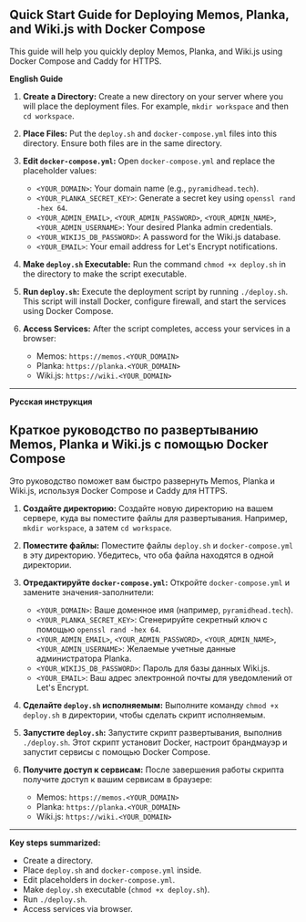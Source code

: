 ## Quick Start Guide for Deploying Memos, Planka, and Wiki.js with Docker Compose

This guide will help you quickly deploy Memos, Planka, and Wiki.js using Docker Compose and Caddy for HTTPS.

**English Guide**

1.  **Create a Directory:** Create a new directory on your server where you will place the deployment files. For example, `mkdir workspace` and then `cd workspace`.

2.  **Place Files:** Put the `deploy.sh` and `docker-compose.yml` files into this directory. Ensure both files are in the same directory.

3.  **Edit `docker-compose.yml`:** Open `docker-compose.yml` and replace the placeholder values:
    *   `<YOUR_DOMAIN>`:  Your domain name (e.g., `pyramidhead.tech`).
    *   `<YOUR_PLANKA_SECRET_KEY>`: Generate a secret key using `openssl rand -hex 64`.
    *   `<YOUR_ADMIN_EMAIL>`, `<YOUR_ADMIN_PASSWORD>`, `<YOUR_ADMIN_NAME>`, `<YOUR_ADMIN_USERNAME>`:  Your desired Planka admin credentials.
    *   `<YOUR_WIKIJS_DB_PASSWORD>`:  A password for the Wiki.js database.
    *   `<YOUR_EMAIL>`: Your email address for Let's Encrypt notifications.

4.  **Make `deploy.sh` Executable:** Run the command `chmod +x deploy.sh` in the directory to make the script executable.

5.  **Run `deploy.sh`:** Execute the deployment script by running `./deploy.sh`. This script will install Docker, configure firewall, and start the services using Docker Compose.

6.  **Access Services:** After the script completes, access your services in a browser:
    *   Memos: `https://memos.<YOUR_DOMAIN>`
    *   Planka: `https://planka.<YOUR_DOMAIN>`
    *   Wiki.js: `https://wiki.<YOUR_DOMAIN>`

---

**Русская инструкция**

## Краткое руководство по развертыванию Memos, Planka и Wiki.js с помощью Docker Compose

Это руководство поможет вам быстро развернуть Memos, Planka и Wiki.js, используя Docker Compose и Caddy для HTTPS.

1.  **Создайте директорию:** Создайте новую директорию на вашем сервере, куда вы поместите файлы для развертывания. Например, `mkdir workspace`, а затем `cd workspace`.

2.  **Поместите файлы:** Поместите файлы `deploy.sh` и `docker-compose.yml` в эту директорию. Убедитесь, что оба файла находятся в одной директории.

3.  **Отредактируйте `docker-compose.yml`:** Откройте `docker-compose.yml` и замените значения-заполнители:
    *   `<YOUR_DOMAIN>`:  Ваше доменное имя (например, `pyramidhead.tech`).
    *   `<YOUR_PLANKA_SECRET_KEY>`: Сгенерируйте секретный ключ с помощью `openssl rand -hex 64`.
    *   `<YOUR_ADMIN_EMAIL>`, `<YOUR_ADMIN_PASSWORD>`, `<YOUR_ADMIN_NAME>`, `<YOUR_ADMIN_USERNAME>`:  Желаемые учетные данные администратора Planka.
    *   `<YOUR_WIKIJS_DB_PASSWORD>`:  Пароль для базы данных Wiki.js.
    *   `<YOUR_EMAIL>`: Ваш адрес электронной почты для уведомлений от Let's Encrypt.

4.  **Сделайте `deploy.sh` исполняемым:** Выполните команду `chmod +x deploy.sh` в директории, чтобы сделать скрипт исполняемым.

5.  **Запустите `deploy.sh`:** Запустите скрипт развертывания, выполнив `./deploy.sh`. Этот скрипт установит Docker, настроит брандмауэр и запустит сервисы с помощью Docker Compose.

6.  **Получите доступ к сервисам:** После завершения работы скрипта получите доступ к вашим сервисам в браузере:
    *   Memos: `https://memos.<YOUR_DOMAIN>`
    *   Planka: `https://planka.<YOUR_DOMAIN>`
    *   Wiki.js: `https://wiki.<YOUR_DOMAIN>`

---

**Key steps summarized:**

*   Create a directory.
*   Place `deploy.sh` and `docker-compose.yml` inside.
*   Edit placeholders in `docker-compose.yml`.
*   Make `deploy.sh` executable (`chmod +x deploy.sh`).
*   Run `./deploy.sh`.
*   Access services via browser.